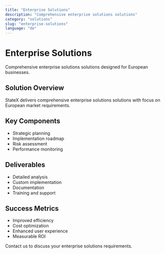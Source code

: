 ```yaml
---
title: "Enterprise Solutions"
description: "Comprehensive enterprise solutions solutions"
category: "solutions"
slug: "enterprise-solutions"
language: "de"
---
```


# Enterprise Solutions

Comprehensive enterprise solutions solutions designed for European businesses.

## Solution Overview

StateX delivers comprehensive enterprise solutions solutions with focus on European market requirements.

## Key Components

- Strategic planning
- Implementation roadmap
- Risk assessment
- Performance monitoring

## Deliverables

- Detailed analysis
- Custom implementation
- Documentation
- Training and support

## Success Metrics

- Improved efficiency
- Cost optimization
- Enhanced user experience
- Measurable ROI

Contact us to discuss your enterprise solutions requirements.